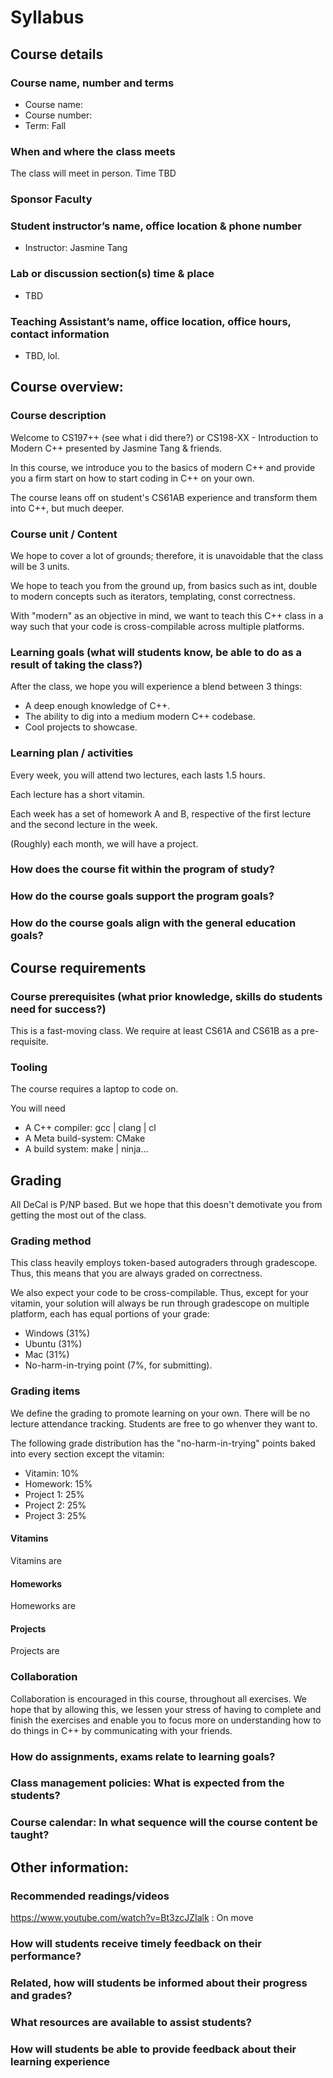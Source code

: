 # Syllabus

## Course details

### Course name, number and terms

* Course name:
* Course number:
* Term: Fall

### When and where the class meets

The class will meet in person. Time TBD

### Sponsor Faculty

### Student instructor’s name, office location & phone number

* Instructor: Jasmine Tang

### Lab or discussion section(s) time & place

* TBD

### Teaching Assistant’s name, office location, office hours, contact information

* TBD, lol.

## Course overview:

### Course description

Welcome to CS197++ (see what i did there?) or CS198-XX - Introduction to Modern C++ presented by Jasmine Tang & friends.

In this course, we introduce you to the basics of modern C++ and provide you a firm start on how to start coding in C++ on your own.

The course leans off on student's CS61AB experience and transform them into C++, but much deeper.

### Course unit / Content

We hope to cover a lot of grounds; therefore, it is unavoidable that the class will be 3 units.

We hope to teach you from the ground up, from basics such as int, double to modern concepts such as iterators, templating, const correctness.

With "modern" as an objective in mind, we want to teach this C++ class in a way such that your code is cross-compilable across multiple platforms.

### Learning goals (what will students know, be able to do as a result of taking the class?)

After the class, we hope you will experience a blend between 3 things:

* A deep enough knowledge of C++.
* The ability to dig into a medium modern C++ codebase.
* Cool projects to showcase.

### Learning plan / activities

Every week, you will attend two lectures, each lasts 1.5 hours.

Each lecture has a short vitamin.

Each week has a set of homework A and B, respective of the first lecture and the second lecture in the week.

(Roughly) each month, we will have a project.

### How does the course fit within the program of study?

### How do the course goals support the program goals?

### How do the course goals align with the general education goals?

## Course requirements

### Course prerequisites (what prior knowledge, skills do students need for success?)

This is a fast-moving class. We require at least CS61A and CS61B as a pre-requisite.

### Tooling

The course requires a laptop to code on.

You will need

* A C++ compiler: gcc | clang | cl
* A Meta build-system: CMake
* A build system: make | ninja...

## Grading

All DeCal is P/NP based. But we hope that this doesn't demotivate you from getting the most out of the class.

### Grading method

This class heavily employs token-based autograders through gradescope. Thus, this means that you are always graded on correctness.

We also expect your code to be cross-compilable. Thus, except for your vitamin, your solution will always be run through gradescope on multiple platform, each has equal portions of your grade:

* Windows (31%)
* Ubuntu (31%)
* Mac (31%)
* No-harm-in-trying point (7%, for submitting).

### Grading items

We define the grading to promote learning on your own. There will be no lecture attendance tracking. Students are free to go whenver they want to.

The following grade distribution has the "no-harm-in-trying" points baked into every section except the vitamin:

* Vitamin: 10%
* Homework: 15%
* Project 1: 25%
* Project 2: 25%
* Project 3: 25%

#### Vitamins

Vitamins are

#### Homeworks

Homeworks are

#### Projects

Projects are

### Collaboration

Collaboration is encouraged in this course, throughout all exercises. We hope that by allowing this, we lessen your stress of having to complete and finish the exercises and enable you to focus more on understanding how to do things in C++ by communicating with your friends.

### How do assignments, exams relate to learning goals?

### Class management policies: What is expected from the students?

### Course calendar: In what sequence will the course content be taught?

## Other information:

### Recommended readings/videos

https://www.youtube.com/watch?v=Bt3zcJZIalk : On move

### How will students receive timely feedback on their performance?

### Related, how will students be informed about their progress and grades?

### What resources are available to assist students?

### How will students be able to provide feedback about their learning experience
